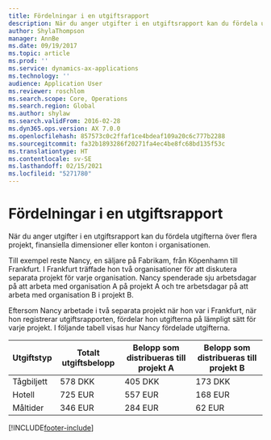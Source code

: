 ```yaml
---
title: Fördelningar i en utgiftsrapport
description: När du anger utgifter i en utgiftsrapport kan du fördela utgifterna över flera projekt, juridiska entiteter eller konton i organisationen.
author: ShylaThompson
manager: AnnBe
ms.date: 09/19/2017
ms.topic: article
ms.prod: ''
ms.service: dynamics-ax-applications
ms.technology: ''
audience: Application User
ms.reviewer: roschlom
ms.search.scope: Core, Operations
ms.search.region: Global
ms.author: shylaw
ms.search.validFrom: 2016-02-28
ms.dyn365.ops.version: AX 7.0.0
ms.openlocfilehash: 857573c0c2ffaf1ce4bdeaf109a20c6c777b2288
ms.sourcegitcommit: fa32b1893286f20271fa4ec4be8fc68bd135f53c
ms.translationtype: HT
ms.contentlocale: sv-SE
ms.lasthandoff: 02/15/2021
ms.locfileid: "5271780"
---
```

# <a name="expense-report-distributions"></a>Fördelningar i en utgiftsrapport

När du anger utgifter i en utgiftsrapport kan du fördela utgifterna över flera projekt, finansiella dimensioner eller konton i organisationen.

Till exempel reste Nancy, en säljare på Fabrikam, från Köpenhamn till Frankfurt. I Frankfurt träffade hon två organisationer för att diskutera separata projekt för varje organisation. Nancy spenderade sju arbetsdagar på att arbeta med organisation A på projekt A och tre arbetsdagar på att arbeta med organisation B i projekt B.

Eftersom Nancy arbetade i två separata projekt när hon var i Frankfurt, när hon registrerar utgiftsrapporten, fördelar hon utgifterna på lämpligt sätt för varje projekt. I följande tabell visas hur Nancy fördelade utgifterna.


| Utgiftstyp | Totalt utgiftsbelopp|Belopp som distribueras till projekt A| Belopp som distribueras till projekt B |
|--------------|---------------------|-------------------------------|---------------------------------|
|Tågbiljett   |578 DKK              |405 DKK                        |173 DKK                          |
|Hotell         |725 EUR              |557 EUR                        |168 EUR                          |
|Måltider         |346 EUR              |284 EUR                        |62 EUR                           |



[!INCLUDE[footer-include](../includes/footer-banner.md)]